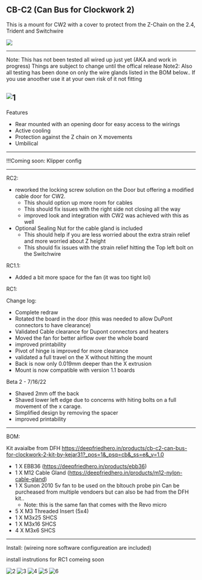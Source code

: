 
## CB-C2 (Can Bus for Clockwork 2)

This is a mount for CW2 with a cover to protect from the Z-Chain on the 2.4, Trident and Switchwire

[![](https://www.paypalobjects.com/en_US/i/btn/btn_donate_LG.gif)](https://www.paypal.com/donate?hosted_button_id=EN8E4MTBQRZ3J)

---------------------------------------------------------------------------------------

Note: This has not been tested all wired up just yet (AKA and work in progress) Things are subject to change until the offical release
Note2: Also all testing has been done on only the wire glands listed in the BOM below.. If you use anoother use it at your own risk of it not fitting

![1](./photos/1RC2.jpg) 
---------------------------------------------------------------------------------------

Features 
- Rear mounted with an opening door for easy access to the wirings
- Active cooling
- Protection against the Z chain on X movements
- Umbilical 


---------------------------------------------------------------------------------------


!!!Coming soon: Klipper config

---------------------------------------------------------------------------------------

RC2:

- reworked the locking screw solution on the Door but offering a modified cable door for CW2.
	- This should option up more room for cables
	- This should fix issues with the right side not closing all the way
	- improved look and integration with CW2 was achieved with this as well
- Optional Sealing Nut for the cable gland is included
	- This should help if you are less worried about the extra strain relief and more worried about Z height
	- This should fix issues with the strain relief hitting the Top left bolt on the Switchwire

RC1.1:
 - Added a bit more space for the fan (it was too tight lol)

RC1: 

Change log:
- Complete redraw
- Rotated the board in the door (this was needed to allow DuPont connectors to have clearance)
- Validated Cable clearance for Dupont connectors and heaters 
- Moved the fan for better airflow over the whole board
- improved printability 
- Pivot of hinge is improved for more clearance
- validated a full travel on the X without hitting the mount
- Back is now only 0.019mm deeper than the X extrusion
- Mount is now compatible with version 1.1 boards



Beta 2 - 7/16/22
- Shaved 2mm off the back
- Shaved lower left edge due to concerns with hiting bolts on a full movement of the x carage. 
- Simplified design by removing the spacer
- improved printability 
	
	

---------------------------------------------------------------------------------------


BOM:

Kit avaialbe from DFH https://deepfriedhero.in/products/cb-c2-can-bus-for-clockwork-2-kit-by-kejar31?_pos=1&_psq=cb&_ss=e&_v=1.0

- 1 X EBB36 (https://deepfriedhero.in/products/ebb36)
- 1 X M12 Cable Gland (https://deepfriedhero.in/products/m12-nylon-cable-gland)
- 1 X Sunon 2010 5v fan to be used on the bltouch probe pin Can be purcheased from multiple vendoers but can also be had from the DFH kit.. 
    - Note: this is the same fan that comes with the Revo micro
- 5 X M3 Threaded Insert (5x4)
- 1 X M3x25 SHCS
- 1 X M3x16 SHCS
- 4 X M3x6 SHCS

---------------------------------------------------------------------------------------

Install: (wireing nore software configureation are included)

install instrutions for RC1 comeing soon


![2](./photos/2RC2.jpg) 
![3](./photos/3RC2.jpg) 
![4](./photos/4.jpeg) 
![5](./photos/5.jpeg) 
![6](./photos/6.jpeg) 

